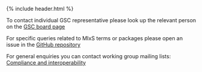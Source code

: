 {% include header.html %}

To contact individual GSC representative please look up the relevant person on the [GSC board page](/gensc.github.io/pages/about/board.md)

For specific queries related to MIxS terms or packages please open an issue in the [GitHub repository](https://github.com/GenomicsStandardsConsortium/mixs)

For general enquiries you can contact working group mailing lists:
[Compliance and interoperability](gensc-cig@googlegroups.com)
